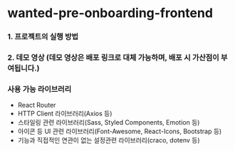 # wanted-pre-onboarding-frontend
### 1. 프로젝트의 실행 방법
### 2. 데모 영상 (데모 영상은 배포 링크로 대체 가능하며, 배포 시 가산점이 부여됩니다.)
### 사용 가능 라이브러리
- React Router
- HTTP Client 라이브러리(Axios 등)
- 스타일링 관련 라이브러리(Sass, Styled Components, Emotion 등)
- 아이콘 등 UI 관련 라이브러리(Font-Awesome, React-Icons, Bootstrap 등)
- 기능과 직접적인 연관이 없는 설정관련 라이브러리(craco, dotenv 등)
